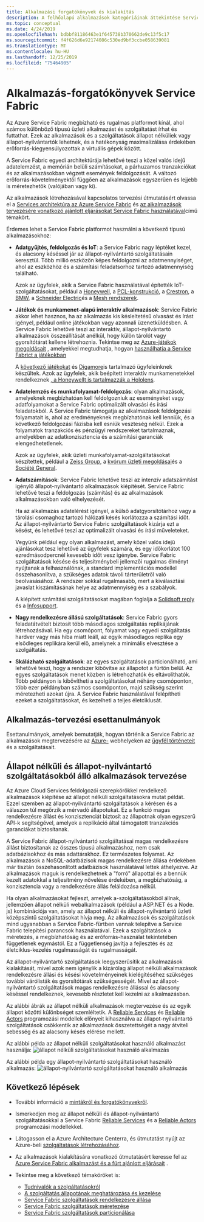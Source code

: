 ```yaml
---
title: Alkalmazási forgatókönyvek és kialakítás
description: A felhőalapú alkalmazások kategóriáinak áttekintése Service Fabricban. Ismerteti az alkalmazás kialakítását, amely állapot-nyilvántartó és állapot nélküli szolgáltatásokat használ.
ms.topic: conceptual
ms.date: 4/24/2019
ms.openlocfilehash: bdbbf81186463e1f645738b370662de9c13f5c17
ms.sourcegitcommit: f4f626d6e92174086c530ed9bf3ccbe058639081
ms.translationtype: MT
ms.contentlocale: hu-HU
ms.lasthandoff: 12/25/2019
ms.locfileid: "75464905"
---
```

# <a name="service-fabric-application-scenarios"></a>Alkalmazás-forgatókönyvek Service Fabric
Az Azure Service Fabric megbízható és rugalmas platformot kínál, ahol számos különböző típusú üzleti alkalmazást és szolgáltatást írhat és futtathat. Ezek az alkalmazások és a szolgáltatások állapot nélküliek vagy állapot-nyilvántartók lehetnek, és a hatékonyság maximalizálása érdekében erőforrás-kiegyensúlyozottak a virtuális gépek között. 

A Service Fabric egyedi architektúrája lehetővé teszi a közel valós idejű adatelemzést, a memórián belüli számításokat, a párhuzamos tranzakciókat és az alkalmazásokban végzett események feldolgozását. A változó erőforrás-követelményektől függően az alkalmazások egyszerűen és lejjebb is méretezhetők (valójában vagy ki).

Az alkalmazások létrehozásával kapcsolatos tervezési útmutatásért olvassa el a [Services architektúra az Azure Service Fabric](https://docs.microsoft.com/azure/architecture/reference-architectures/microservices/service-fabric) és [az alkalmazások tervezésére vonatkozó ajánlott eljárásokat Service Fabric használatával](service-fabric-best-practices-applications.md)című témakört.

Érdemes lehet a Service Fabric platformot használni a következő típusú alkalmazásokhoz:

* **Adatgyűjtés, feldolgozás és IoT**: a Service Fabric nagy léptéket kezel, és alacsony késéssel jár az állapot-nyilvántartó szolgáltatásain keresztül. Több millió eszközön képes feldolgozni az adatmennyiséget, ahol az eszközhöz és a számítási feladatsorhoz tartozó adatmennyiség található.

    Azok az ügyfelek, akik a Service Fabric használatával építették IoT-szolgáltatásokat, például a [Honeywell](https://customers.microsoft.com/story/honeywell-builds-microservices-based-thermostats-on-azure), a [PCL-konstrukció](https://customers.microsoft.com/story/pcl-construction-professional-services-azure), a [Crestron](https://customers.microsoft.com/story/crestron-partner-professional-services-azure), a [BMW](https://customers.microsoft.com/story/bmw-enables-driver-mobility-via-azure-service-fabric/), a [Schneider Electric](https://customers.microsoft.com/story/schneider-electric-powers-engergy-solutions-on-azure-service-fabric)és a [Mesh rendszerek](https://customers.microsoft.com/story/mesh-systems-lights-up-the-market-with-iot-based-azure-solutions).

* **Játékok és munkamenet-alapú interaktív alkalmazások**: Service Fabric akkor lehet hasznos, ha az alkalmazás kis késleltetésű olvasást és írást igényel, például online játékokban vagy azonnali üzenetküldésben. A Service Fabric lehetővé teszi az interaktív, állapot-nyilvántartó alkalmazások összeállítását anélkül, hogy külön tárolót vagy gyorsítótárat kellene létrehoznia. Tekintse meg az [Azure-játékok megoldásait](https://azure.microsoft.com/solutions/gaming/) , amelyekkel megtudhatja, hogyan [használhatja a Service Fabrict a játékokban](https://docs.microsoft.com/gaming/azure/reference-architectures/multiplayer-synchronous-sf)

    A [következő játékokat](https://customers.microsoft.com/story/next-games-media-telecommunications-azure) és [Digamore](https://customers.microsoft.com/story/digamore-entertainment-scores-with-a-new-gaming-platform-based-on-azure-service-fabric/)is tartalmazó ügyfeleinknek készültek. Azok az ügyfelek, akik beépített interaktív munkamenetekkel rendelkeznek [, a Honeywellt is tartalmazzák a Hololens](https://customers.microsoft.com/story/honeywell-manufacturing-hololens).

* **Adatelemzés és munkafolyamat-feldolgozás**: olyan alkalmazások, amelyeknek megbízhatóan kell feldolgozniuk az eseményeket vagy adatfolyamokat a Service Fabric optimalizált olvasási és írási feladatokból. A Service Fabric támogatja az alkalmazások feldolgozási folyamatait is, ahol az eredményeknek megbízhatónak kell lenniük, és a következő feldolgozási fázisba kell esniük veszteség nélkül. Ezek a folyamatok tranzakciós és pénzügyi rendszereket tartalmaznak, amelyekben az adatkonzisztencia és a számítási garanciák elengedhetetlenek.

    Azok az ügyfelek, akik üzleti munkafolyamat-szolgáltatásokat készítettek, például a [Zeiss Group](https://customers.microsoft.com/story/zeiss-group-focuses-on-azure-service-fabric-for-key-integration-platform), a [kvórum üzleti megoldásai](https://customers.microsoft.com/en-us/story/quorum-business-solutions-expand-energy-managemant-solutions-using-azure-service-fabric)és a [Société General](https://customers.microsoft.com/en-us/story/societe-generale-speeds-real-time-market-quotes-using-azure-service-fabric).

* **Adatszámítások**: Service Fabric lehetővé teszi az intenzív adatszámítást igénylő állapot-nyilvántartó alkalmazások kiépítését. Service Fabric lehetővé teszi a feldolgozás (számítás) és az alkalmazások alkalmazásokban való elhelyezését. 

   Ha az alkalmazás adatelérést igényel, a külső adatgyorsítótárhoz vagy a tárolási csomaghoz tartozó hálózati késés korlátozza a számítási időt. Az állapot-nyilvántartó Service Fabric szolgáltatások kizárja ezt a késést, és lehetővé teszi az optimalizált olvasási és írási műveleteket. 
   
   Vegyünk például egy olyan alkalmazást, amely közel valós idejű ajánlásokat tesz lehetővé az ügyfelek számára, és egy időkorlátot 100 ezredmásodpercnél kevesebb időt vesz igénybe. Service Fabric szolgáltatások késése és teljesítménybeli jellemzői rugalmas élményt nyújtanak a felhasználónak, a standard implementációs modellel összehasonlítva, a szükséges adatok távoli tárterületről való beolvasásához. A rendszer sokkal rugalmasabb, mert a kiválasztási javaslat kiszámításának helye az adatmennyiség és a szabályok.

    A kiépített számítási szolgáltatásokat magában foglalja a [Solidsoft reply](https://customers.microsoft.com/story/solidsoft-reply-platform-powers-e-verification-of-pharmaceuticals) és a [Infosupport](https://customers.microsoft.com/story/service-fabric-customer-profile-info-support-and-fudura).

* **Nagy rendelkezésre állású szolgáltatások**: Service Fabric gyors feladatátvételt biztosít több másodlagos szolgáltatás replikájának létrehozásával. Ha egy csomópont, folyamat vagy egyedi szolgáltatás hardver vagy más hiba miatt leáll, az egyik másodlagos replika egy elsődleges replikára kerül elő, amelynek a minimális elvesztése a szolgáltatás.

* **Skálázható szolgáltatások**: az egyes szolgáltatások particionálható, ami lehetővé teszi, hogy a rendszer kibővítse az állapotot a fürtön belül. Az egyes szolgáltatások menet közben is létrehozhatók és eltávolíthatók. Több példányon is kibővítheti a szolgáltatásokat néhány csomóponton, több ezer példányban számos csomóponton, majd szükség szerint méretezheti azokat újra. A Service Fabric használatával felépítheti ezeket a szolgáltatásokat, és kezelheti a teljes életciklusát.

## <a name="application-design-case-studies"></a>Alkalmazás-tervezési esettanulmányok
Esettanulmányok, amelyek bemutatják, hogyan történik a Service Fabric az alkalmazások megtervezésére az [Azure-](https://azure.microsoft.com/solutions/microservice-applications/) webhelyeken az [ügyfél történeteit](https://customers.microsoft.com/search?sq=%22Azure%20Service%20Fabric%22&ff=&p=0&so=story_publish_date%20desc/) és a szolgáltatásait.

## <a name="designing-applications-composed-of-stateless-and-stateful-microservices"></a>Állapot nélküli és állapot-nyilvántartó szolgáltatásokból álló alkalmazások tervezése
Az Azure Cloud Services feldolgozói szerepkörökkel rendelkező alkalmazások kiépítése az állapot nélküli szolgáltatásokra mutat példát. Ezzel szemben az állapot-nyilvántartó szolgáltatások a kérésen és a válaszon túl megőrzik a mérvadó állapotukat. Ez a funkció magas rendelkezésre állást és konzisztenciát biztosít az állapotnak olyan egyszerű API-k segítségével, amelyek a replikáció által támogatott tranzakciós garanciákat biztosítanak. 

A Service Fabric állapot-nyilvántartó szolgáltatásai magas rendelkezésre állást biztosítanak az összes típusú alkalmazáshoz, nem csak adatbázisokhoz és más adattárakhoz. Ez természetes folyamat. Az alkalmazások a NoSQL-adatbázisok magas rendelkezésre állása érdekében már tisztán összehasonlított adatbázisok használatával lettek áthelyezve. Az alkalmazások maguk is rendelkezhetnek a "forró" állapottal és a bennük kezelt adatokkal a teljesítmény növelése érdekében, a megbízhatóság, a konzisztencia vagy a rendelkezésre állás feláldozása nélkül.

Ha olyan alkalmazásokat fejleszt, amelyek a-szolgáltatásokból állnak, jellemzően állapot nélküli webalkalmazások (például a ASP.NET és a Node. js) kombinációja van, amely az állapot nélküli és állapot-nyilvántartó üzleti középszintű szolgáltatásokat hívja meg. Az alkalmazások és szolgáltatások mind ugyanabban a Service Fabric-fürtben vannak telepítve a Service Fabric telepítési parancsok használatával. Ezek a szolgáltatások a méretezés, a megbízhatóság és az erőforrás-használat tekintetében függetlenek egymástól. Ez a függetlenség javítja a fejlesztés és az életciklus-kezelés rugalmasságát és rugalmasságát.

Az állapot-nyilvántartó szolgáltatások leegyszerűsítik az alkalmazások kialakítását, mivel azok nem igénylik a kizárólag állapot nélküli alkalmazások rendelkezésre állási és késési követelményeinek kielégítéséhez szükséges további várólisták és gyorsítótárak szükségességét. Mivel az állapot-nyilvántartó szolgáltatások magas rendelkezésre állással és alacsony késéssel rendelkeznek, kevesebb részletet kell kezelni az alkalmazásban. 

Az alábbi ábrák az állapot nélküli alkalmazások megtervezése és az egyik állapot közötti különbséget szemléltetik. A [Reliable Services](service-fabric-reliable-services-introduction.md) és [Reliable Actors](service-fabric-reliable-actors-introduction.md) programozási modellek előnyeit kihasználva az állapot-nyilvántartó szolgáltatások csökkentik az alkalmazások összetettségét a nagy átviteli sebesség és az alacsony késés elérése mellett.

Az alábbi példa az állapot nélküli szolgáltatásokat használó alkalmazást használja: ![állapot nélküli szolgáltatásokat használó alkalmazás][Image1]

Az alábbi példa egy állapot-nyilvántartó szolgáltatásokat használó alkalmazás: ![állapot-nyilvántartó szolgáltatásokat használó alkalmazás][Image2]

## <a name="next-steps"></a>Következő lépések

* További információ a [mintákról és forgatókönyvekről](service-fabric-patterns-and-scenarios.md).

* Ismerkedjen meg az állapot nélküli és állapot-nyilvántartó szolgáltatásokkal a Service Fabric [Reliable Services](service-fabric-reliable-services-quick-start.md) és a [Reliable Actors](service-fabric-reliable-actors-get-started.md) programozási modellekkel.
* Látogasson el a Azure Architecture Centerra, és útmutatást nyújt az Azure-beli [szolgáltatások létrehozásához](https://docs.microsoft.com/azure/architecture/microservices/).
* Az alkalmazások kialakítására vonatkozó útmutatásért keresse fel az [Azure Service Fabric alkalmazást és a fürt ajánlott eljárásait](service-fabric-best-practices-overview.md) .

* Tekintse meg a következő témaköröket is:
  * [Tudnivalók a szolgáltatásokról](service-fabric-overview-microservices.md)
  * [A szolgáltatás állapotának meghatározása és kezelése](service-fabric-concepts-state.md)
  * [Service Fabric szolgáltatások rendelkezésre állása](service-fabric-availability-services.md)
  * [Service Fabric szolgáltatások méretezése](service-fabric-concepts-scalability.md)
  * [Service Fabric szolgáltatások particionálása](service-fabric-concepts-partitioning.md)

[Image1]: media/service-fabric-application-scenarios/AppwithStatelessServices.png
[Image2]: media/service-fabric-application-scenarios/AppwithStatefulServices.png
